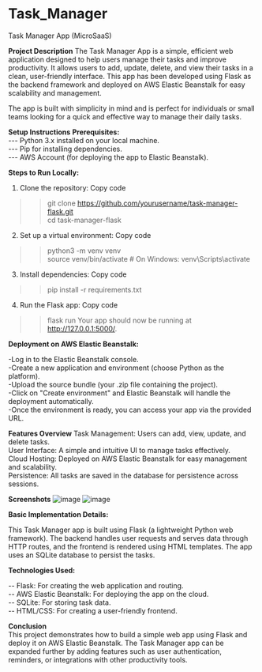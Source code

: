 # Task_Manager

Task Manager App (MicroSaaS)

**Project Description**
The Task Manager App is a simple, efficient web application designed to help users manage their tasks and improve productivity. It allows users to add, update, delete, and view their tasks in a clean, user-friendly interface. This app has been developed using Flask as the backend framework and deployed on AWS Elastic Beanstalk for easy scalability and management.

The app is built with simplicity in mind and is perfect for individuals or small teams looking for a quick and effective way to manage their daily tasks.

**Setup Instructions**
**Prerequisites:**  <br>
--- Python 3.x installed on your local machine.<br>
--- Pip for installing dependencies.<br>
--- AWS Account (for deploying the app to Elastic Beanstalk).<br>

**Steps to Run Locally:**
1. Clone the repository:
Copy code
>> git clone https://github.com/yourusername/task-manager-flask.git<br>
>> cd task-manager-flask

2. Set up a virtual environment:
Copy code
>> python3 -m venv venv<br>
>> source venv/bin/activate  # On Windows: venv\Scripts\activate<br>

3. Install dependencies:
Copy code
>> pip install -r requirements.txt

4. Run the Flask app:
Copy code
>> flask run
Your app should now be running at http://127.0.0.1:5000/.

**Deployment on AWS Elastic Beanstalk:**

-Log in to the Elastic Beanstalk console.<br>
-Create a new application and environment (choose Python as the platform).<br>
-Upload the source bundle (your .zip file containing the project).<br>
-Click on "Create environment" and Elastic Beanstalk will handle the deployment automatically.<br>
-Once the environment is ready, you can access your app via the provided URL.<br>

**Features Overview**
Task Management: Users can add, view, update, and delete tasks.<br>
User Interface: A simple and intuitive UI to manage tasks effectively.<br>
Cloud Hosting: Deployed on AWS Elastic Beanstalk for easy management and scalability.<br>
Persistence: All tasks are saved in the database for persistence across sessions.<br>

**Screenshots**
![image](https://github.com/user-attachments/assets/fbd1b3f6-615c-47ac-a241-df5207dc5d00)
![image](https://github.com/user-attachments/assets/5e812c1b-df11-4684-ad10-3d65369816a1)



**Basic Implementation Details:**  <br>

This Task Manager app is built using Flask (a lightweight Python web framework). The backend handles user requests and serves data through HTTP routes, and the frontend is rendered using HTML templates. The app uses an SQLite database to persist the tasks.

**Technologies Used:**  <br>

-- Flask: For creating the web application and routing.<br>
-- AWS Elastic Beanstalk: For deploying the app on the cloud.<br>
-- SQLite: For storing task data.<br>
-- HTML/CSS: For creating a user-friendly frontend.<br>

**Conclusion**  <br>
This project demonstrates how to build a simple web app using Flask and deploy it on AWS Elastic Beanstalk. The Task Manager app can be expanded further by adding features such as user authentication, reminders, or integrations with other productivity tools.

